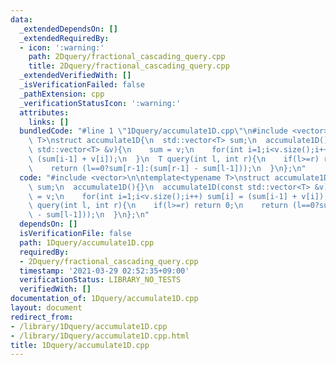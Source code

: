 ```yaml
---
data:
  _extendedDependsOn: []
  _extendedRequiredBy:
  - icon: ':warning:'
    path: 2Dquery/fractional_cascading_query.cpp
    title: 2Dquery/fractional_cascading_query.cpp
  _extendedVerifiedWith: []
  _isVerificationFailed: false
  _pathExtension: cpp
  _verificationStatusIcon: ':warning:'
  attributes:
    links: []
  bundledCode: "#line 1 \"1Dquery/accumulate1D.cpp\"\n#include <vector>\n\ntemplate<typename\
    \ T>\nstruct accumulate1D{\n  std::vector<T> sum;\n  accumulate1D(){}\n  accumulate1D(const\
    \ std::vector<T> &v){\n    sum = v;\n    for(int i=1;i<v.size();i++) sum[i] =\
    \ (sum[i-1] + v[i]);\n  }\n  T query(int l, int r){\n    if(l>=r) return 0;\n\
    \    return (l==0?sum[r-1]:(sum[r-1] - sum[l-1]));\n  }\n};\n"
  code: "#include <vector>\n\ntemplate<typename T>\nstruct accumulate1D{\n  std::vector<T>\
    \ sum;\n  accumulate1D(){}\n  accumulate1D(const std::vector<T> &v){\n    sum\
    \ = v;\n    for(int i=1;i<v.size();i++) sum[i] = (sum[i-1] + v[i]);\n  }\n  T\
    \ query(int l, int r){\n    if(l>=r) return 0;\n    return (l==0?sum[r-1]:(sum[r-1]\
    \ - sum[l-1]));\n  }\n};\n"
  dependsOn: []
  isVerificationFile: false
  path: 1Dquery/accumulate1D.cpp
  requiredBy:
  - 2Dquery/fractional_cascading_query.cpp
  timestamp: '2021-03-29 02:52:35+09:00'
  verificationStatus: LIBRARY_NO_TESTS
  verifiedWith: []
documentation_of: 1Dquery/accumulate1D.cpp
layout: document
redirect_from:
- /library/1Dquery/accumulate1D.cpp
- /library/1Dquery/accumulate1D.cpp.html
title: 1Dquery/accumulate1D.cpp
---
```

